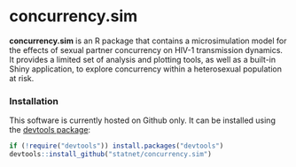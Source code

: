 # concurrency.sim

**concurrency.sim** is an R package that contains a microsimulation model for the effects of sexual partner concurrency on HIV-1 transmission dynamics. It provides a limited set of analysis and plotting tools, as well as a built-in Shiny application, to explore concurrency within a heterosexual population at risk.

### Installation
This software is currently hosted on Github only. It can be installed using the <a href="https://github.com/hadley/devtools" target="_blank">devtools package</a>:
```r
if (!require("devtools")) install.packages("devtools")
devtools::install_github("statnet/concurrency.sim")
```
